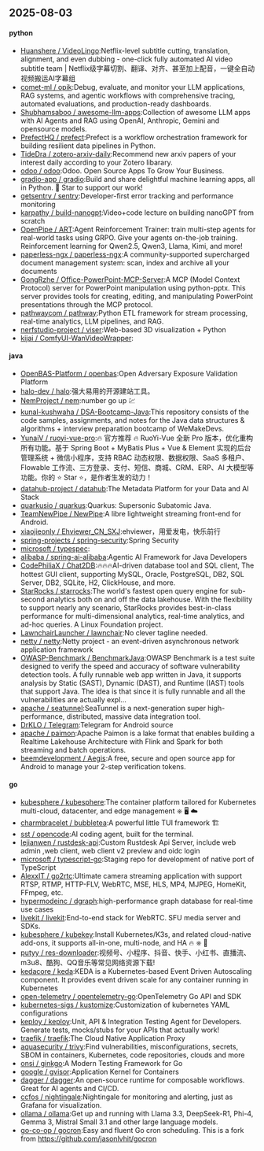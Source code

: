 ## 2025-08-03

#### python
* [Huanshere / VideoLingo](https://github.com/Huanshere/VideoLingo):Netflix-level subtitle cutting, translation, alignment, and even dubbing - one-click fully automated AI video subtitle team | Netflix级字幕切割、翻译、对齐、甚至加上配音，一键全自动视频搬运AI字幕组
* [comet-ml / opik](https://github.com/comet-ml/opik):Debug, evaluate, and monitor your LLM applications, RAG systems, and agentic workflows with comprehensive tracing, automated evaluations, and production-ready dashboards.
* [Shubhamsaboo / awesome-llm-apps](https://github.com/Shubhamsaboo/awesome-llm-apps):Collection of awesome LLM apps with AI Agents and RAG using OpenAI, Anthropic, Gemini and opensource models.
* [PrefectHQ / prefect](https://github.com/PrefectHQ/prefect):Prefect is a workflow orchestration framework for building resilient data pipelines in Python.
* [TideDra / zotero-arxiv-daily](https://github.com/TideDra/zotero-arxiv-daily):Recommend new arxiv papers of your interest daily according to your Zotero libarary.
* [odoo / odoo](https://github.com/odoo/odoo):Odoo. Open Source Apps To Grow Your Business.
* [gradio-app / gradio](https://github.com/gradio-app/gradio):Build and share delightful machine learning apps, all in Python. 🌟 Star to support our work!
* [getsentry / sentry](https://github.com/getsentry/sentry):Developer-first error tracking and performance monitoring
* [karpathy / build-nanogpt](https://github.com/karpathy/build-nanogpt):Video+code lecture on building nanoGPT from scratch
* [OpenPipe / ART](https://github.com/OpenPipe/ART):Agent Reinforcement Trainer: train multi-step agents for real-world tasks using GRPO. Give your agents on-the-job training. Reinforcement learning for Qwen2.5, Qwen3, Llama, Kimi, and more!
* [paperless-ngx / paperless-ngx](https://github.com/paperless-ngx/paperless-ngx):A community-supported supercharged document management system: scan, index and archive all your documents
* [GongRzhe / Office-PowerPoint-MCP-Server](https://github.com/GongRzhe/Office-PowerPoint-MCP-Server):A MCP (Model Context Protocol) server for PowerPoint manipulation using python-pptx. This server provides tools for creating, editing, and manipulating PowerPoint presentations through the MCP protocol.
* [pathwaycom / pathway](https://github.com/pathwaycom/pathway):Python ETL framework for stream processing, real-time analytics, LLM pipelines, and RAG.
* [nerfstudio-project / viser](https://github.com/nerfstudio-project/viser):Web-based 3D visualization + Python
* [kijai / ComfyUI-WanVideoWrapper](https://github.com/kijai/ComfyUI-WanVideoWrapper):

#### java
* [OpenBAS-Platform / openbas](https://github.com/OpenBAS-Platform/openbas):Open Adversary Exposure Validation Platform
* [halo-dev / halo](https://github.com/halo-dev/halo):强大易用的开源建站工具。
* [NemProject / nem](https://github.com/NemProject/nem):number go up 💹
* [kunal-kushwaha / DSA-Bootcamp-Java](https://github.com/kunal-kushwaha/DSA-Bootcamp-Java):This repository consists of the code samples, assignments, and notes for the Java data structures & algorithms + interview preparation bootcamp of WeMakeDevs.
* [YunaiV / ruoyi-vue-pro](https://github.com/YunaiV/ruoyi-vue-pro):🔥 官方推荐 🔥 RuoYi-Vue 全新 Pro 版本，优化重构所有功能。基于 Spring Boot + MyBatis Plus + Vue & Element 实现的后台管理系统 + 微信小程序，支持 RBAC 动态权限、数据权限、SaaS 多租户、Flowable 工作流、三方登录、支付、短信、商城、CRM、ERP、AI 大模型等功能。你的 ⭐️ Star ⭐️，是作者生发的动力！
* [datahub-project / datahub](https://github.com/datahub-project/datahub):The Metadata Platform for your Data and AI Stack
* [quarkusio / quarkus](https://github.com/quarkusio/quarkus):Quarkus: Supersonic Subatomic Java.
* [TeamNewPipe / NewPipe](https://github.com/TeamNewPipe/NewPipe):A libre lightweight streaming front-end for Android.
* [xiaojieonly / Ehviewer_CN_SXJ](https://github.com/xiaojieonly/Ehviewer_CN_SXJ):ehviewer，用爱发电，快乐前行
* [spring-projects / spring-security](https://github.com/spring-projects/spring-security):Spring Security
* [microsoft / typespec](https://github.com/microsoft/typespec):
* [alibaba / spring-ai-alibaba](https://github.com/alibaba/spring-ai-alibaba):Agentic AI Framework for Java Developers
* [CodePhiliaX / Chat2DB](https://github.com/CodePhiliaX/Chat2DB):🔥🔥🔥AI-driven database tool and SQL client, The hottest GUI client, supporting MySQL, Oracle, PostgreSQL, DB2, SQL Server, DB2, SQLite, H2, ClickHouse, and more.
* [StarRocks / starrocks](https://github.com/StarRocks/starrocks):The world's fastest open query engine for sub-second analytics both on and off the data lakehouse. With the flexibility to support nearly any scenario, StarRocks provides best-in-class performance for multi-dimensional analytics, real-time analytics, and ad-hoc queries. A Linux Foundation project.
* [LawnchairLauncher / lawnchair](https://github.com/LawnchairLauncher/lawnchair):No clever tagline needed.
* [netty / netty](https://github.com/netty/netty):Netty project - an event-driven asynchronous network application framework
* [OWASP-Benchmark / BenchmarkJava](https://github.com/OWASP-Benchmark/BenchmarkJava):OWASP Benchmark is a test suite designed to verify the speed and accuracy of software vulnerability detection tools. A fully runnable web app written in Java, it supports analysis by Static (SAST), Dynamic (DAST), and Runtime (IAST) tools that support Java. The idea is that since it is fully runnable and all the vulnerabilities are actually expl…
* [apache / seatunnel](https://github.com/apache/seatunnel):SeaTunnel is a next-generation super high-performance, distributed, massive data integration tool.
* [DrKLO / Telegram](https://github.com/DrKLO/Telegram):Telegram for Android source
* [apache / paimon](https://github.com/apache/paimon):Apache Paimon is a lake format that enables building a Realtime Lakehouse Architecture with Flink and Spark for both streaming and batch operations.
* [beemdevelopment / Aegis](https://github.com/beemdevelopment/Aegis):A free, secure and open source app for Android to manage your 2-step verification tokens.

#### go
* [kubesphere / kubesphere](https://github.com/kubesphere/kubesphere):The container platform tailored for Kubernetes multi-cloud, datacenter, and edge management ⎈ 🖥 ☁️
* [charmbracelet / bubbletea](https://github.com/charmbracelet/bubbletea):A powerful little TUI framework 🏗
* [sst / opencode](https://github.com/sst/opencode):AI coding agent, built for the terminal.
* [lejianwen / rustdesk-api](https://github.com/lejianwen/rustdesk-api):Custom Rustdesk Api Server, include web admin ,web client, web client v2 preview and oidc login
* [microsoft / typescript-go](https://github.com/microsoft/typescript-go):Staging repo for development of native port of TypeScript
* [AlexxIT / go2rtc](https://github.com/AlexxIT/go2rtc):Ultimate camera streaming application with support RTSP, RTMP, HTTP-FLV, WebRTC, MSE, HLS, MP4, MJPEG, HomeKit, FFmpeg, etc.
* [hypermodeinc / dgraph](https://github.com/hypermodeinc/dgraph):high-performance graph database for real-time use cases
* [livekit / livekit](https://github.com/livekit/livekit):End-to-end stack for WebRTC. SFU media server and SDKs.
* [kubesphere / kubekey](https://github.com/kubesphere/kubekey):Install Kubernetes/K3s, and related cloud-native add-ons, it supports all-in-one, multi-node, and HA 🔥 ⎈ 🐳
* [putyy / res-downloader](https://github.com/putyy/res-downloader):视频号、小程序、抖音、快手、小红书、直播流、m3u8、酷狗、QQ音乐等常见网络资源下载!
* [kedacore / keda](https://github.com/kedacore/keda):KEDA is a Kubernetes-based Event Driven Autoscaling component. It provides event driven scale for any container running in Kubernetes
* [open-telemetry / opentelemetry-go](https://github.com/open-telemetry/opentelemetry-go):OpenTelemetry Go API and SDK
* [kubernetes-sigs / kustomize](https://github.com/kubernetes-sigs/kustomize):Customization of kubernetes YAML configurations
* [keploy / keploy](https://github.com/keploy/keploy):Unit, API & Integration Testing Agent for Developers. Generate tests, mocks/stubs for your APIs that actually work!
* [traefik / traefik](https://github.com/traefik/traefik):The Cloud Native Application Proxy
* [aquasecurity / trivy](https://github.com/aquasecurity/trivy):Find vulnerabilities, misconfigurations, secrets, SBOM in containers, Kubernetes, code repositories, clouds and more
* [onsi / ginkgo](https://github.com/onsi/ginkgo):A Modern Testing Framework for Go
* [google / gvisor](https://github.com/google/gvisor):Application Kernel for Containers
* [dagger / dagger](https://github.com/dagger/dagger):An open-source runtime for composable workflows. Great for AI agents and CI/CD.
* [ccfos / nightingale](https://github.com/ccfos/nightingale):Nightingale for monitoring and alerting, just as Grafana for visualization.
* [ollama / ollama](https://github.com/ollama/ollama):Get up and running with Llama 3.3, DeepSeek-R1, Phi-4, Gemma 3, Mistral Small 3.1 and other large language models.
* [go-co-op / gocron](https://github.com/go-co-op/gocron):Easy and fluent Go cron scheduling. This is a fork from https://github.com/jasonlvhit/gocron
